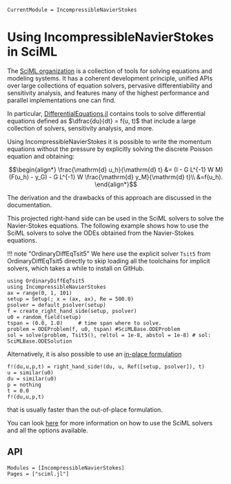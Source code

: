 ```@meta
CurrentModule = IncompressibleNavierStokes
```

# Using IncompressibleNavierStokes in SciML

The [SciML organization](https://sciml.ai/) is a collection of tools for solving equations and modeling systems. It has a coherent development principle, unified APIs over large collections of equation solvers, pervasive differentiability and sensitivity analysis, and features many of the highest performance and parallel implementations one can find.

In particular, [DifferentialEquations.jl](https://docs.sciml.ai/DiffEqDocs/stable/) contains tools to solve differential equations defined as $\dfrac{du}{dt} = f(u, t)$ that include a large collection of solvers, sensitivity analysis, and more.

Using IncompressibleNavierStokes it is possible to write the momentum equations without the pressure by explicitly solving the discrete Poisson equation and obtaining:

```math
\begin{align*}
\frac{\mathrm{d} u_h}{\mathrm{d} t} &= (I - G L^{-1} W M)
(F(u_h) - y_G) - G L^{-1} W \frac{\mathrm{d} y_M}{\mathrm{d} t}\\ &=f(u_h).
\end{align*}
```

The derivation and the drawbacks of this approach are discussed in the documentation.

This projected right-hand side can be used in the SciML solvers to solve the Navier-Stokes equations. The following example shows how to use the SciML solvers to solve the ODEs obtained from the Navier-Stokes equations.

!!! note "OrdinaryDiffEqTsit5"
    We here use the explicit solver `Tsit5` from OrdinaryDiffEqTsit5 directly to
    skip loading all the toolchains for implicit solvers, which takes a while to
    install on GitHub.

```@example SciML
using OrdinaryDiffEqTsit5
using IncompressibleNavierStokes
ax = range(0, 1, 101)
setup = Setup(; x = (ax, ax), Re = 500.0)
psolver = default_psolver(setup)
f = create_right_hand_side(setup, psolver)
u0 = random_field(setup)
tspan = (0.0, 1.0)     # time span where to solve.
problem = ODEProblem(f, u0, tspan) #SciMLBase.ODEProblem
sol = solve(problem, Tsit5(), reltol = 1e-8, abstol = 1e-8) # sol: SciMLBase.ODESolution
```

Alternatively, it is also possible to use an [in-place formulation](https://docs.sciml.ai/DiffEqDocs/stable/basics/problem/#In-place-vs-Out-of-Place-Function-Definition-Forms)

```@example SciML
f!(du,u,p,t) = right_hand_side!(du, u, Ref([setup, psolver]), t)
u = similar(u0)
du = similar(u0)
p = nothing
t = 0.0
f!(du,u,p,t)
```
that is usually faster than the out-of-place formulation.

You can look [here](https://docs.sciml.ai/DiffEqDocs/stable/basics/overview/) for more information on how to use the SciML solvers and all the options available.

## API
```@autodocs
Modules = [IncompressibleNavierStokes]
Pages = ["sciml.jl"]
```
